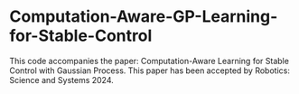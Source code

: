# Computation-Aware-GP-Learning-for-Stable-Control
This code accompanies the paper: Computation-Aware Learning for Stable Control with Gaussian Process. This paper has been accepted by Robotics: Science and Systems 2024.
